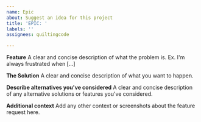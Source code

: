 ```yaml
---
name: Epic
about: Suggest an idea for this project
title: 'EPIC: '
labels: ''
assignees: quiltingcode

---
```


**Feature**
A clear and concise description of what the problem is. Ex. I'm always frustrated when [...]

**The Solution**
A clear and concise description of what you want to happen.

**Describe alternatives you've considered**
A clear and concise description of any alternative solutions or features you've considered.

**Additional context**
Add any other context or screenshots about the feature request here.
